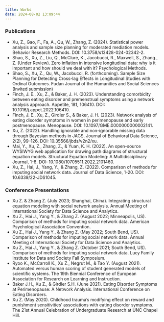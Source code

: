 ```yaml
---
title: Works
date: 2024-08-02 13:09:44
---
```


### Publications

- Xu, Z., Gao, F., Fa, A., Qu, W., Zhang, Z. (2024). Statistical power analysis and sample size planning for moderated mediation models. Behavior Research Methods. DOI: 10.3758/s13428-024-02342-2.
- Shao, S., Xu, Z., Liu, Q., McClure, K., Jacobucci, R., Maxwell, S., Zhang., Z. (Under Review). Zero inflation in intensive longitudinal data: why is it important and how should we deal with it? Psychological Methods.
- Shao, S., Xu, Z., Qu, W., Jacobucci, R. (forthcoming). Sample Size Planning for Detecting Cross-lag Effects in Longitudinal Studies with Ordinal Outcomes. Fudan Journal of the Humanities and Social Sciences (Invited submission)
- Finch, J. E., Xu, Z., & Baker, J. H. (2023). Understanding comorbidity between eating disorder and premenstrual symptoms using a network analysis approach. Appetite, 181, 106410. DOI: 10.1016/j.appet.2022.106410.
- Finch, J. E., Xu, Z., Girdler S., & Baker, J. H. (2023). Network analysis of eating disorder symptoms in women in perimenopause and early postmenopause. Menopause. DOI: 10.1097/GME.0000000000002141.
- Xu, Z. (2022). Handling ignorable and non-ignorable missing data through Bayesian methods in JAGS. Journal of Behavioral Data Science, 2(2), 99–126. DOI: 10.35566/jbds/v2n2/xu.
- Mai, Y., Xu, Z., Zhang, Z., & Yuan, K. H. (2022). An open-source WYSIWYG web application for drawing path diagrams of structural equation models. Structural Equation Modeling: A Multidisciplinary Journal, 1-8. DOI: 10.1080/10705511.2022.2101460.
- Xu, Z., Hai, J., Yang, Y., & Zhang, Z. (2022). Comparison of methods for imputing social network data. Journal of Data Science, 1-20. DOI: 10.6339/22-JDS1045.

### Conference Presentations

- Xu Z. & Zhang Z. (July 2023; Shanghai, China). Integrating structural equation modeling with social network analysis. Annual Meeting of International Society for Data Science and Analytics. 
- Xu Z., Hai J., Yang Y., & Zhang Z. (August 2022; Minneapolis, US). Comparison of methods for imputing social network data. American Psychological Association Convention. 
- Xu Z., Hai J., Yang Y., & Zhang Z. (May 2022; South Bend, US). Comparison of methods for imputing social network data. Annual Meeting of International Society for Data Science and Analytics. 
- Xu Z., Hai J., Yang Y., & Zhang Z. (October 2021; South Bend, US). Comparison of methods for imputing social network data. Lucy Family Institute for Data and Society Fall Symposium.
- Ryoo K., McCarroll K., Xu Z., Negrut M., & Tao Y. (August 2021). Automated versus human scoring of student generated models of scientific systems. The 19th Biennial Conference of European Association for Research on Learning and Instruction.
- Baker J.H., Xu Z., & Girdler S.H. (June 2021). Eating Disorder Symptoms at Perimenopause: A Network Analysis. International Conference on Eating Disorders.
- Xu Z. (May 2020). Childhood trauma’s modifying effect on reward and punishment sensitivities’ associations with eating disorder symptoms. The 21st Annual Celebration of Undergraduate Research at UNC Chapel Hill. 
